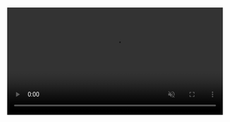 <video width="100%" autoplay muted src="https://user-images.githubusercontent.com/39590270/168867404-0b6e7d0c-9660-401b-9c55-0578e91ab36c.mp4"></video>
